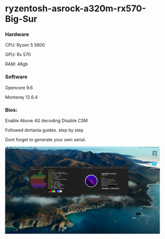 # ryzentosh-asrock-a320m-rx570-Big-Sur


### Hardware

CPU: Ryzen 5 5600

GPU: Rx 570

RAM: 48gb

### Software

Opencore 9.6

Monterey 12.6.4


### Bios:

Enable Above 4G decoding
Disable CSM


Followed dortania guides. step by step


Dont forget to generate your own serial.

![](Update2.png)
